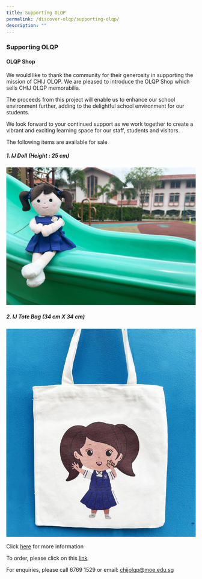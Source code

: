 ```yaml
---
title: Supporting OLQP
permalink: /discover-olqp/supporting-olqp/
description: ""
---
```

### Supporting OLQP

#### OLQP Shop

We would like to thank the community for their generosity in supporting the mission of CHIJ OLQP. We are pleased to introduce the OLQP Shop which sells CHIJ OLQP memorabilia.

  

The proceeds from this project will enable us to enhance our school environment further, adding to the delightful school environment for our students.

  

We look forward to your continued support as we work together to create a vibrant and exciting learning space for our staff, students and visitors.

  

The following items are available for sale

##### 1. IJ Doll (Height : 25 cm)

![](/images/page001_image006.jpg)


##### 2. IJ Tote Bag (34 cm X 34 cm)

![](/images/page001_image007.jpg)

 Click [here](/files/ijdollposter.pdf) for more information

To order, please click on this&nbsp;[link](https://go.gov.sg/ijdoll)

  

For enquiries, please call 6769 1529 or email:&nbsp;[chijolqp@moe.edu.sg](mailto:chijolqp@moe.edu.sg)